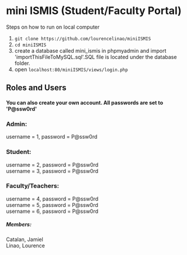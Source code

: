 # mini ISMIS (Student/Faculty Portal)
Steps on how to run on local computer
1. `git clone https://github.com/lourencelinao/miniISMIS`
2. `cd miniISMIS`
3. create a database called mini_ismis in phpmyadmin and import 'importThisFileToMySQL.sql'.SQL file is located under the database folder.
4. open `localhost:80/miniISMIS/views/login.php`

## Roles and Users
#### You can also create your own account. All passwords are set to 'P@ssw0rd'

### Admin:
username = 1, password = P@ssw0rd

### Student: 
username = 2, password = P@ssw0rd <br>
username = 3, password = P@ssw0rd <br>

### Faculty/Teachers: 
username = 4, password = P@ssw0rd <br>
username = 5, password = P@ssw0rd <br>
username = 6, password = P@ssw0rd <br>


##### Members: 
Catalan, Jamiel <br>
Linao, Lourence <br>
